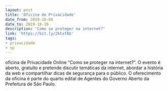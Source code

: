 ```yaml
---
layout: post
title: 'Oficina de Privacidade'
date_from: 2019-10-09
date_to: 2019-10-10
description: 'Como se proteger na internet?'
link: 'https://bit.ly/2ktxfAb'
tags:
- privacidade
- sp
---
```



oficina de Privacidade Online “Como se proteger na internet?”. O evento é aberto, gratuito e pretende discutir temáticas da internet, abordar a história da web e compartilhar dicas de segurança para o público. O oferecimento da oficina é parte do quarto edital de Agentes do Governo Aberto da Prefeitura de São Paulo.
